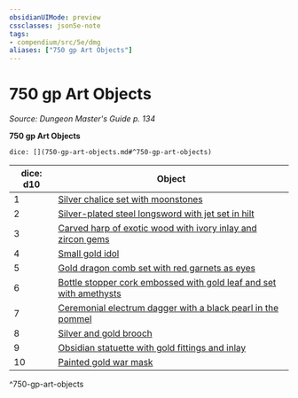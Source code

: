 ```yaml
---
obsidianUIMode: preview
cssclasses: json5e-note
tags:
- compendium/src/5e/dmg
aliases: ["750 gp Art Objects"]
---
```

# 750 gp Art Objects
*Source: Dungeon Master's Guide p. 134* 

**750 gp Art Objects**

`dice: [](750-gp-art-objects.md#^750-gp-art-objects)`

| dice: d10 | Object |
|-----------|--------|
| 1 | [Silver chalice set with moonstones](/3-Mechanics/CLI/items/silver-chalice-set-with-moonstones.md) |
| 2 | [Silver-plated steel longsword with jet set in hilt](/3-Mechanics/CLI/items/silver-plated-steel-longsword-with-jet-set-in-hilt.md) |
| 3 | [Carved harp of exotic wood with ivory inlay and zircon gems](/3-Mechanics/CLI/items/carved-harp-of-exotic-wood-with-ivory-inlay-and-zircon-gems.md) |
| 4 | [Small gold idol](/3-Mechanics/CLI/items/small-gold-idol.md) |
| 5 | [Gold dragon comb set with red garnets as eyes](/3-Mechanics/CLI/items/gold-dragon-comb-set-with-red-garnets-as-eyes.md) |
| 6 | [Bottle stopper cork embossed with gold leaf and set with amethysts](/3-Mechanics/CLI/items/bottle-stopper-cork-embossed-with-gold-leaf-and-set-with-amethysts.md) |
| 7 | [Ceremonial electrum dagger with a black pearl in the pommel](/3-Mechanics/CLI/items/ceremonial-electrum-dagger-with-a-black-pearl-in-the-pommel.md) |
| 8 | [Silver and gold brooch](/3-Mechanics/CLI/items/silver-and-gold-brooch.md) |
| 9 | [Obsidian statuette with gold fittings and inlay](/3-Mechanics/CLI/items/obsidian-statuette-with-gold-fittings-and-inlay.md) |
| 10 | [Painted gold war mask](/3-Mechanics/CLI/items/painted-gold-war-mask.md) |
^750-gp-art-objects